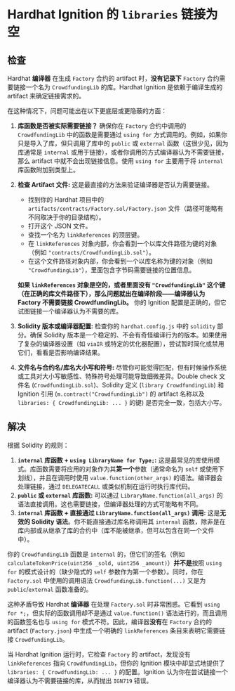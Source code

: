 # Hardhat Ignition 的 `libraries` 链接为空
## 检查
Hardhat **编译器** 在生成 `Factory` 合约的 artifact 时，**没有记录下** `Factory` 合约需要链接一个名为 `CrowdfundingLib` 的库。Hardhat Ignition 是依赖于编译生成的 artifact 来确定链接需求的。

在这种情况下，问题可能出在以下更底层或更隐蔽的方面：

1. **库函数是否被实际需要链接？** 确保你在 `Factory` 合约中调用的 `CrowdfundingLib` 中的函数是需要通过 `using for` 方式调用的。例如，如果你只是导入了库，但只调用了库中的 `public` 或 `external` 函数（这很少见，因为库通常是 `internal` 或用于链接），或者你调用的方式编译器认为不需要链接，那么 artifact 中就不会出现链接信息。使用 `using for` 主要用于将 `internal` 库函数附加到类型上。
    
2. **检查 Artifact 文件:** 这是最直接的方法来验证编译器是否认为需要链接。
    
    - 找到你的 Hardhat 项目中的 `artifacts/contracts/Factory.sol/Factory.json` 文件（路径可能略有不同取决于你的目录结构）。
    - 打开这个 JSON 文件。
    - 查找一个名为 `linkReferences` 的顶层键。
    - 在 `linkReferences` 对象内部，你会看到一个以库文件路径为键的对象（例如 `"contracts/CrowdfundingLib.sol"`）。
    - 在这个文件路径对象内部，你会看到一个以库名称为键的对象（例如 `"CrowdfundingLib"`），里面包含字节码需要链接的位置信息。
    
    **如果 `linkReferences` 对象是空的，或者里面没有 `"CrowdfundingLib"` 这个键（在正确的库文件路径下），那么问题就出在编译阶段——编译器认为 Factory 不需要链接 CrowdfundingLib。** 你的 Ignition 配置是正确的，但它试图链接一个编译器认为不需要的库。
    
3. **Solidity 版本或编译器配置:** 检查你的 `hardhat.config.js` 中的 `solidity` 部分。确保 Solidity 版本是一个稳定的、不会有奇怪编译行为的版本。如果使用了复杂的编译器设置（如 `viaIR` 或特定的优化器配置），尝试暂时简化或禁用它们，看看是否影响编译结果。
    
4. **文件名与合约名/库名大小写和符号:** 尽管你可能觉得匹配，但有时候操作系统或工具对大小写敏感性、特殊符号处理可能导致细微差异。Double check 文件名 (`CrowdfundingLib.sol`)、Solidity 定义 (`library CrowdfundingLib`) 和 Ignition 引用 (`m.contract("CrowdfundingLib")` 的 artifact 名称以及 `libraries: { CrowdfundingLib: ... }` 的键) 是否完全一致，包括大小写。
## 解决
根据 Solidity 的规则：

1. **`internal` 库函数 + `using LibraryName for Type;`:** 这是最常见的库使用模式。库函数需要将应用的对象作为其**第一个**参数（通常命名为 `self` 或使用下划线），并且在调用时使用 `value.function(other_args)` 的语法。编译器会处理链接，通过 `DELEGATECALL` 或类似机制在运行时执行库代码。
2. **`public` 或 `external` 库函数:** 可以通过 `LibraryName.function(all_args)` 的语法直接调用。这也需要链接，但编译器处理的方式可能略有不同。
3. **`internal` 库函数 + 直接通过 `LibraryName.function(all_args)` 调用:** 这是**无效的 Solidity 语法**。你不能直接通过库名称调用其 `internal` 函数，除非是在库内部或从继承了库的合约中（库不能被继承，但可以包含在同一个文件中）。

你的 `CrowdfundingLib` 函数是 `internal` 的，但它们的签名（例如 `calculateTokenPrice(uint256 _sold, uint256 _amount)`）**并不是**按照 `using for` 的模式设计的（缺少隐式的 `self` 参数作为第一个参数）。同时，你在 `Factory.sol` 中使用的调用语法 `CrowdfundingLib.function(...)` 又是为 `public`/`external` 函数准备的。

这种矛盾导致 Hardhat **编译器** 在处理 `Factory.sol` 时非常困惑。它看到 `using for *;`，但实际的函数调用却不是通过 `value.function()` 语法进行的，而且调用的函数签名也与 `using for` 模式不符。因此，编译器**没有**在 `Factory` 合约的 artifact (`Factory.json`) 中生成一个明确的 `linkReferences` 条目来表明它需要链接 `CrowdfundingLib`。

当 Hardhat Ignition 运行时，它检查 `Factory` 的 artifact，发现没有 `linkReferences` 指向 `CrowdfundingLib`，但你的 Ignition 模块中却显式地提供了 `libraries: { CrowdfundingLib: ... }` 的配置。Ignition 认为你在尝试链接一个编译器认为不需要链接的库，从而抛出 `IGN719` 错误。